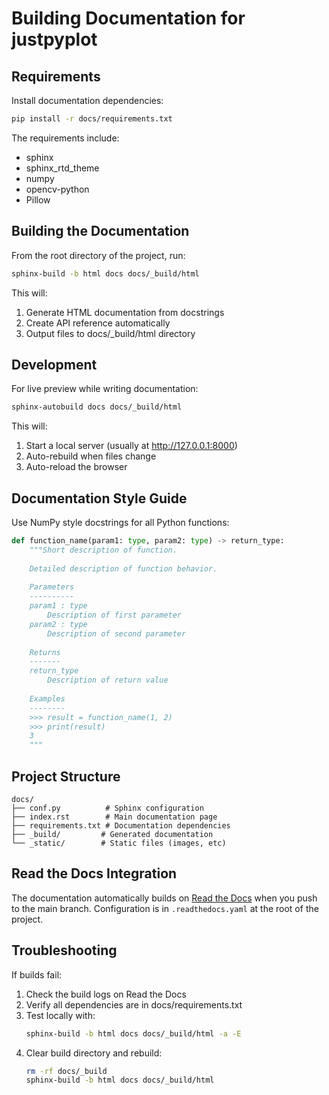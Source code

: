 # Building Documentation for justpyplot

## Requirements

Install documentation dependencies:

```bash
pip install -r docs/requirements.txt
```

The requirements include:
- sphinx
- sphinx_rtd_theme
- numpy
- opencv-python
- Pillow

## Building the Documentation

From the root directory of the project, run:

```bash
sphinx-build -b html docs docs/_build/html
```

This will:
1. Generate HTML documentation from docstrings
2. Create API reference automatically
3. Output files to docs/_build/html directory

## Development

For live preview while writing documentation:

```bash
sphinx-autobuild docs docs/_build/html
```

This will:
1. Start a local server (usually at http://127.0.0.1:8000)
2. Auto-rebuild when files change
3. Auto-reload the browser

## Documentation Style Guide

Use NumPy style docstrings for all Python functions:

```python
def function_name(param1: type, param2: type) -> return_type:
    """Short description of function.
    
    Detailed description of function behavior.
    
    Parameters
    ----------
    param1 : type
        Description of first parameter
    param2 : type
        Description of second parameter
        
    Returns
    -------
    return_type
        Description of return value
        
    Examples
    --------
    >>> result = function_name(1, 2)
    >>> print(result)
    3
    """
```

## Project Structure

```
docs/
├── conf.py          # Sphinx configuration
├── index.rst        # Main documentation page
├── requirements.txt # Documentation dependencies
├── _build/         # Generated documentation
└── _static/        # Static files (images, etc)
```

## Read the Docs Integration

The documentation automatically builds on [Read the Docs](https://readthedocs.org/) when you push to the main branch. Configuration is in `.readthedocs.yaml` at the root of the project.

## Troubleshooting

If builds fail:
1. Check the build logs on Read the Docs
2. Verify all dependencies are in docs/requirements.txt
3. Test locally with:
   ```bash
   sphinx-build -b html docs docs/_build/html -a -E
   ```
4. Clear build directory and rebuild:
   ```bash
   rm -rf docs/_build
   sphinx-build -b html docs docs/_build/html
   ``` 